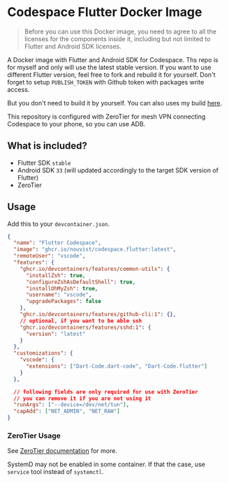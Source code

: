 # Codespace Flutter Docker Image

> Before you can use this Docker image, you need to agree to all the licenses
> for the components inside it, including but not limited to Flutter and
> Android SDK licenses.

A Docker image with Flutter and Android SDK for Codespace. Ths repo is for
myself and only will use the latest stable version. If you want to use
different Flutter version, feel free to fork and rebuild it for yourself.
Don't forget to setup `PUBLISH_TOKEN` with Github token with packages write
access.

But you don't need to build it by yourself. You can also uses my build
[here](https://github.com/nouvist/codespace.flutter/pkgs/container/codespace.flutter).

This repository is configured with ZeroTier for mesh VPN connecting Codespace
to your phone, so you can use ADB.

## What is included?

- Flutter SDK `stable`
- Android SDK `33` (will updated accordingly to the target SDK version of
  Flutter)
- ZeroTier

## Usage

Add this to your `devcontainer.json`.

```json
{
  "name": "Flutter Codespace",
  "image": "ghcr.io/nouvist/codespace.flutter:latest",
  "remoteUser": "vscode",
  "features": {
    "ghcr.io/devcontainers/features/common-utils": {
      "installZsh": true,
      "configureZshAsDefaultShell": true,
      "installOhMyZsh": true,
      "username": "vscode",
      "upgradePackages": false
    },
    "ghcr.io/devcontainers/features/github-cli:1": {},
    // optional, if you want to be able ssh
    "ghcr.io/devcontainers/features/sshd:1": {
      "version": "latest"
    }
  },
  "customizations": {
    "vscode": {
      "extensions": ["Dart-Code.dart-code", "Dart-Code.flutter"]
    }
  },

  // following fields are only required for use with ZeroTier
  // you can remove it if you are not using it
  "runArgs": ["--device=/dev/net/tun"],
  "capAdd": ["NET_ADMIN", "NET_RAW"]
}
```

### ZeroTier Usage

See [ZeroTier documentation](https://docs.zerotier.com/getting-started/getting-started#setup-the-zerotier-app) for more.

SystemD may not be enabled in some container. If that the case, use `service`
tool instead of `systemctl`.
